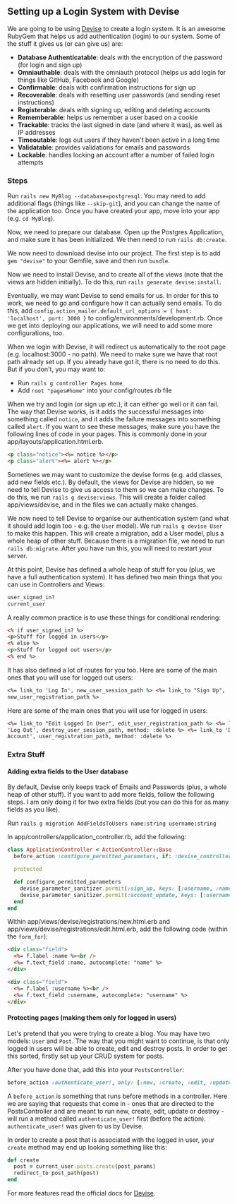 ## Setting up a Login System with Devise

We are going to be using [Devise](https://github.com/plataformatec/devise) to create a login system. It is an awesome RubyGem that helps us add authentication (login) to our system. Some of the stuff it gives us (or can give us) are:

- **Database Authenticatable**: deals with the encryption of the password (for login and sign up)
- **Omniauthable**: deals with the omniauth protocol (helps us add login for things like GitHub, Facebook and Google)
- **Confirmable**: deals with confirmation instructions for sign up
- **Recoverable**: deals with resetting user passwords (and sending reset instructions)
- **Registerable**: deals with signing up, editing and deleting accounts
- **Rememberable**: helps us remember a user based on a cookie
- **Trackable**: tracks the last signed in date (and where it was), as well as IP addresses
- **Timeoutable**: logs out users if they haven't been active in a long time
- **Validatable**: provides validations for emails and passwords
- **Lockable**: handles locking an account after a number of failed login attempts

### Steps

Run `rails new MyBlog --database=postgresql`. You may need to add additional flags (things like `--skip-git`), and you can change the name of the application too. Once you have created your app, move into your app (e.g. `cd MyBlog`).

Now, we need to prepare our database. Open up the Postgres Application, and make sure it has been initialized. We then need to run `rails db:create`.

We now need to download devise into our project. The first step is to add `gem "devise"` to your Gemfile, save and then run `bundle`.

Now we need to install Devise, and to create all of the views (note that the views are hidden initially). To do this, run `rails generate devise:install`.

Eventually, we may want Devise to send emails for us. In order for this to work, we need to go and configure how it can actually send emails. To do this, add `config.action_mailer.default_url_options = { host: 'localhost', port: 3000 }` to config/environments/development.rb. Once we get into deploying our applications, we will need to add some more configurations, too.

When we login with Devise, it will redirect us automatically to the root page (e.g. localhost:3000 - no path). We need to make sure we have that root path already set up. If you already have got it, there is no need to do this. But if you don't, you may want to:

- Run `rails g controller Pages home`
- Add `root "pages#home"` into your config/routes.rb file

When we try and login (or sign up etc.), it can either go well or it can fail. The way that Devise works, is it adds the successful messages into something called `notice`, and it adds the failure messages into something called `alert`. If you want to see these messages, make sure you have the following lines of code in your pages. This is commonly done in your app/layouts/application.html.erb.

```html
<p class="notice"><%= notice %></p>
<p class="alert"><%= alert %></p>
```

Sometimes we may want to customize the devise forms (e.g. add classes, add new fields etc.). By default, the views for Devise are hidden, so we need to tell Devise to give us access to them so we can make changes. To do this, we run `rails g devise:views`. This will create a folder called app/views/devise, and in the files we can actually make changes.

We now need to tell Devise to organise our authentication system (and what it should add login too - e.g. the `User` model). We run `rails g devise User` to make this happen. This will create a migration, add a User model, plus a whole heap of other stuff. Because there is a migration file, we need to run `rails db:migrate`. After you have run this, you will need to restart your server.

At this point, Devise has defined a whole heap of stuff for you (plus, we have a full authentication system). It has defined two main things that you can use in Controllers and Views:

```ruby
user_signed_in?
current_user
```

A really common practice is to use these things for conditional rendering:

```html
<% if user_signed_in? %>
<p>Stuff for logged in users</p>
<% else %>
<p>Stuff for logged out users</p>
<% end %>
```

It has also defined a lot of routes for you too. Here are some of the main ones that you will use for logged out users:

```html
<%= link_to 'Log In', new_user_session_path %> <%= link_to "Sign Up",
new_user_registration_path %>
```

Here are some of the main ones that you will use for logged in users:

```html
<%= link_to "Edit Logged In User", edit_user_registration_path %> <%= link_to
'Log Out', destroy_user_session_path, method: :delete %> <%= link_to 'Delete
Account', user_registration_path, method: :delete %>
```

### Extra Stuff

#### Adding extra fields to the User database

By default, Devise only keeps track of Emails and Passwords (plus, a whole heap of other stuff). If you want to add more fields, follow the following steps. I am only doing it for two extra fields (but you can do this for as many fields as you like).

Run `rails g migration AddFieldsToUsers name:string username:string`

In app/controllers/application_controller.rb, add the following:

```ruby
class ApplicationController < ActionController::Base
  before_action :configure_permitted_parameters, if: :devise_controller?

  protected

  def configure_permitted_parameters
    devise_parameter_sanitizer.permit(:sign_up, keys: [:username, :name])
    devise_parameter_sanitizer.permit(:account_update, keys: [:username, :name])
  end
end
```

Within app/views/devise/registrations/new.html.erb and app/views/devise/registrations/edit.html.erb, add the following code (within the `form_for`):

```html
<div class="field">
  <%= f.label :name %><br />
  <%= f.text_field :name, autocomplete: "name" %>
</div>

<div class="field">
  <%= f.label :username %><br />
  <%= f.text_field :username, autocomplete: "username" %>
</div>
```

#### Protecting pages (making them only for logged in users)

Let's pretend that you were trying to create a blog. You may have two models: `User` and `Post`. The way that you might want to continue, is that only logged in users will be able to create, edit and destroy posts. In order to get this sorted, firstly set up your CRUD system for posts.

After you have done that, add this into your `PostsController`:

```ruby
before_action :authenticate_user!, only: [:new, :create, :edit, :update, :destroy]
```

A `before_action` is something that runs before methods in a controller. Here we are saying that requests that come in - ones that are directed to the PostsController and are meant to run new, create, edit, update or destroy - will run a method called `authenticate_user!` first (before the action). `authenticate_user!` was given to us by Devise.

In order to create a post that is associated with the logged in user, your `create` method may end up looking something like this:

```ruby
def create
  post = current_user.posts.create(post_params)
  redirect_to post_path(post)
end
```

For more features read the official docs for [Devise](https://github.com/plataformatec/devise).
